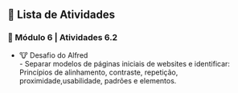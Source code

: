 
<h2 dir="auto"> 📝 Lista de Atividades </h2>


<h3 dir="auto"> 🔶 Módulo 6 | Atividades 6.2 </h3>
<ul dir="auto">
  <li>🐮  Desafio do Alfred </li>
  - Separar modelos de páginas iniciais de websites e identificar: Princípios de alinhamento, contraste, repetição, proximidade,usabilidade, padrões e elementos.<br>
</ul>